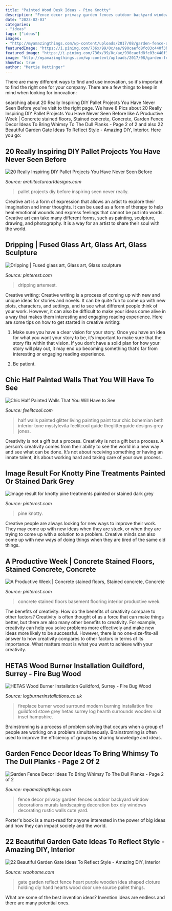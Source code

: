 ```yaml
---
title: "Painted Wood Desk Ideas - Pine Knotty"
description: "Fence decor privacy garden fences outdoor backyard window decorations murals landscaping decoration box diy windows decorating rustic walls cute yard"
date: "2023-02-03"
categories:
- "ideas"
tags: ["ideas"]
images:
- "http://myamazingthings.com/wp-content/uploads/2017/08/garden-fence-decor-6.jpg"
featuredImage: "https://i.pinimg.com/736x/99/0c/ae/990caefd8fc03c440f3b2614027b7daa--stained-concrete-concrete-floors.jpg"
featured_image: "https://i.pinimg.com/736x/99/0c/ae/990caefd8fc03c440f3b2614027b7daa--stained-concrete-concrete-floors.jpg"
image: "http://myamazingthings.com/wp-content/uploads/2017/08/garden-fence-decor-6.jpg"
ShowToc: true
author: "Mertie Hettinger"
---
```



There are many different ways to find and use innovation, so it's important to find the right one for your company. There are a few things to keep in mind when looking for innovation: 

	

		
searching about 20 Really Inspiring DIY Pallet Projects You Have Never Seen Before you've visit to the right page. We have 8 Pics about 20 Really Inspiring DIY Pallet Projects You Have Never Seen Before like A Productive Week | Concrete stained floors, Stained concrete, Concrete, Garden Fence Decor Ideas To Bring Whimsy To The Dull Planks - Page 2 of 2 and also 22 Beautiful Garden Gate Ideas To Reflect Style - Amazing DIY, Interior. Here you go:
		
    
## 20 Really Inspiring DIY Pallet Projects You Have Never Seen Before

<img loading=lazy src="https://www.architectureartdesigns.com/wp-content/uploads/2016/03/2-63.jpg" onerror="this.onerror=null;this.src='https://tse3.mm.bing.net/th?id=OIP.uHtefiEliy9lykaeOb8fHAHaNd&amp;pid=15.1';" alt="20 Really Inspiring DIY Pallet Projects You Have Never Seen Before">

_Source: architectureartdesigns.com_

>pallet projects diy before inspiring seen never really. 

	

Creative art is a form of expression that allows an artist to explore their imagination and inner thoughts. It can be used as a form of therapy to help heal emotional wounds and express feelings that cannot be put into words. Creative art can take many different forms, such as painting, sculpture, drawing, and photography. It is a way for an artist to share their soul with the world.

    
## Dripping | Fused Glass Art, Glass Art, Glass Sculpture

<img loading=lazy src="https://i.pinimg.com/736x/c9/82/ba/c982ba3f09fac308be0e1893fea558f1.jpg" onerror="this.onerror=null;this.src='https://tse3.mm.bing.net/th?id=OIP.Kfrr7eZ7nhvBV_UCNDCXdAHaLI&amp;pid=15.1';" alt="Dripping | Fused glass art, Glass art, Glass sculpture">

_Source: pinterest.com_

>dripping artemest. 

	

Creative writing:
Creative writing is a process of coming up with new and unique ideas for stories and novels. It can be quite fun to come up with new plots, characters, and settings, and to see what different people think of your work. However, it can also be difficult to make your ideas come alive in a way that makes them interesting and engaging reading experience. Here are some tips on how to get started in creative writing: 
1. Make sure you have a clear vision for your story. Once you have an idea for what you want your story to be, it’s important to make sure that the story fits within that vision. If you don’t have a solid plan for how your story will play out, it may end up becoming something that’s far from interesting or engaging reading experience. 

2. Be patient.

    
## Chic Half Painted Walls That You Will Have To See

<img loading=lazy src="http://feelitcool.com/wp-content/uploads/2016/02/half-paited-walls-interior.jpg" onerror="this.onerror=null;this.src='https://tse4.mm.bing.net/th?id=OIP.gfnJ67oh57cAmynq5muSGAHaLG&amp;pid=15.1';" alt="Chic Half Painted Walls That You Will Have to See">

_Source: feelitcool.com_

>half walls painted glitter living painting paint tour chic bohemian beth interior tone mystylevita feelitcool guide theglitterguide designs grey jones. 

	

Creativity is not a gift but a process.
Creativity is not a gift but a process. A person’s creativity comes from their ability to see the world in a new way and see what can be done. It’s not about receiving something or having an innate talent, it’s about working hard and taking care of your own process.

    
## Image Result For Knotty Pine Treatments Painted Or Stained Dark Grey

<img loading=lazy src="https://i.pinimg.com/736x/e9/21/a7/e921a7a395724f9dfe7ebe13d2a28dfd.jpg" onerror="this.onerror=null;this.src='https://tse4.mm.bing.net/th?id=OIP.ONkKkhNz41XXa2UzkT3KHAAAAA&amp;pid=15.1';" alt="Image result for knotty pine treatments painted or stained dark grey">

_Source: pinterest.com_

>pine knotty. 

	

Creative people are always looking for new ways to improve their work. They may come up with new ideas when they are stuck, or when they are trying to come up with a solution to a problem. Creative minds can also come up with new ways of doing things when they are tired of the same old things.

    
## A Productive Week | Concrete Stained Floors, Stained Concrete, Concrete

<img loading=lazy src="https://i.pinimg.com/736x/99/0c/ae/990caefd8fc03c440f3b2614027b7daa--stained-concrete-concrete-floors.jpg" onerror="this.onerror=null;this.src='https://tse1.mm.bing.net/th?id=OIP.a4bWoz89Xl9Gw9NZ41MA1gHaJ3&amp;pid=15.1';" alt="A Productive Week | Concrete stained floors, Stained concrete, Concrete">

_Source: pinterest.com_

>concrete stained floors basement flooring interior productive week. 

	

The benefits of creativity: How do the benefits of creativity compare to other factors?
Creativity is often thought of as a force that can make things better, but there are also many other benefits to creativity. For example, creativity can help you solve problems more effectively and make new ideas more likely to be successful. However, there is no one-size-fits-all answer to how creativity compares to other factors in terms of its importance. What matters most is what you want to achieve with your creativity.

    
## HETAS Wood Burner Installation Guildford, Surrey - Fire Bug Wood

<img loading=lazy src="http://logburnerinstallations.co.uk/wp-content/uploads/2018/04/modern-fireplace-surround-0107.jpg" onerror="this.onerror=null;this.src='https://tse3.mm.bing.net/th?id=OIP.oY_5-jGh7rvfdZ3lyNW-3gHaJ4&amp;pid=15.1';" alt="HETAS Wood Burner Installation Guildford, Surrey - Fire Bug Wood">

_Source: logburnerinstallations.co.uk_

>fireplace burner wood surround modern burning installation fire guildford stove grey hetas surrey log hearth surrounds wooden visit inset hampshire. 

	

Brainstroming is a process of problem solving that occurs when a group of people are working on a problem simultaneously. Brainstroming is often used to improve the efficiency of groups by sharing knowledge and ideas.

    
## Garden Fence Decor Ideas To Bring Whimsy To The Dull Planks - Page 2 Of 2

<img loading=lazy src="http://myamazingthings.com/wp-content/uploads/2017/08/garden-fence-decor-6.jpg" onerror="this.onerror=null;this.src='https://tse1.mm.bing.net/th?id=OIP.yrobT3llZbD6aca2cO0lZwHaHa&amp;pid=15.1';" alt="Garden Fence Decor Ideas To Bring Whimsy To The Dull Planks - Page 2 of 2">

_Source: myamazingthings.com_

>fence decor privacy garden fences outdoor backyard window decorations murals landscaping decoration box diy windows decorating rustic walls cute yard. 

	

Porter's book is a must-read for anyone interested in the power of big ideas and how they can impact society and the world.

    
## 22 Beautiful Garden Gate Ideas To Reflect Style - Amazing DIY, Interior

<img loading=lazy src="http://www.woohome.com/wp-content/uploads/2014/03/garden-gate-20.jpg" onerror="this.onerror=null;this.src='https://tse3.mm.bing.net/th?id=OIP.WbJj-2zvWaOQxS12KIGkEQHaJ4&amp;pid=15.1';" alt="22 Beautiful Garden Gate Ideas To Reflect Style - Amazing DIY, Interior">

_Source: woohome.com_

>gate garden reflect fence heart purple wooden idea shaped cloture holding diy hand hearts wood door une source pallet things. 

	

What are some of the best invention ideas?
Invention ideas are endless and there are many potential ones.

